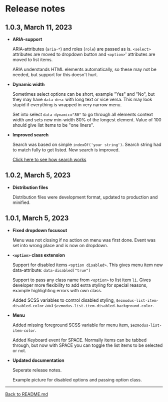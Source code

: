 # Release notes

## 1.0.3, March 11, 2023

- **ARIA-support**

    ARIA-attributes (`aria-*`) and roles (`role`) are passed as is. `<select>` attributes are moved to dropdown button and `<option>`' attributes are moved to list items.

    ARIA understands HTML elements automatically, so these may not be needed, but support for this doesn't hurt.

- **Dynamic width**

    Sometimes select options can be short, example "Yes" and "No", but they may have `data-desc` with long text or vice versa. This may look stupid if everything is wrapped in very narrow menu.

    Set into select `data-dynamic="80"` to go through all elements context width and sets new min-width 80% of the longest element. Value of 100 should give list items to be "one liners".

- **Improved search**



    Search was based on simple `indexOf('your string')`. Search string had to match fully to get listed. New search is improved.

    [Click here to see how search works](search.md)

## 1.0.2, March 5, 2023

- **Distribution files**

    Distribution files were development format, updated to production and minified.

## 1.0.1, March 5, 2023

- **Fixed dropdown focusout**

    Menu was not closing if no action on menu was first done. Event was set into wrong place and is now on dropdown.

- **`<option>` class extension**

    Support for disabled items `<option disabled>`. This gives menu item new data-attribute: `data-disabled["true"]`

    Support to pass any class name from `<option>` to list item `li`. Gives developer more flexibility to add extra styling for special reasons, example highlighting errors with own class.

    Added SCSS variables to control disabled styling, `$ezmodus-list-item-disabled-color` and `$ezmodus-list-item-disabled-background-color`.

- **Menu**

    Added missing foreground SCSS variable for menu item, `$ezmodus-list-item-color`.

    Added Keyboard event for SPACE. Normally items can be tabbed through, but now with SPACE you can toggle the list items to be selected or not.


- **Updated documentation**

    Seperate release notes.

    Example picture for disabled options and passing option class.

---

[Back to README.md](../README.md)
